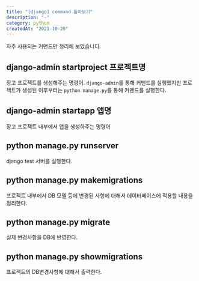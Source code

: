 ```yaml
---
title: "[django] command 톺아보기"
description: "-"
category: python
createdAt: "2021-10-20"
---
```


자주 사용되는 커맨드만 정리해 보았습니다.

## django-admin startproject 프로젝트명

장고 프로젝트를 생성해주는 명령어. `django-admin`를 통해 커맨드를 실행했지만 프로젝트가 생성된 이후부터는 `python manage.py`를 통해 커맨드를 실행한다.

## django-admin startapp 앱명

장고 프로젝트 내부에서 앱을 생성하주는 명령어

## python manage.py runserver

django test 서버를 실행한다.

## python manage.py makemigrations

프로젝트 내부에서 DB 모델 등에 변경된 사항에 대해서 데이터베이스에 적용할 내용을 정리한다.

## python manage.py migrate

실제 변경사항을 DB에 반영한다.

## python manage.py showmigrations

프로젝트의 DB변경사항에 대해서 출력한다.
